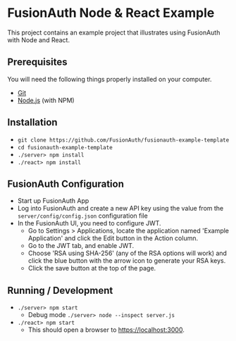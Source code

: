 # FusionAuth Node & React Example

This project contains an example project that illustrates using FusionAuth with Node and React.

## Prerequisites
You will need the following things properly installed on your computer.

* [Git](http://git-scm.com/)
* [Node.js](http://nodejs.org/) (with NPM)

## Installation
* `git clone https://github.com/FusionAuth/fusionauth-example-template`
* `cd fusionauth-example-template`
* `./server> npm install`
* `./react> npm install`

## FusionAuth Configuration
* Start up FusionAuth App
* Log into FusionAuth and create a new API key using the value from the `server/config/config.json` configuration file
* In the FusionAuth UI, you need to configure JWT.
    * Go to Settings > Applications, locate the application named 'Example Application' and click the Edit button in the Action column. 
    * Go to the JWT tab, and enable JWT. 
    * Choose 'RSA using SHA-256' (any of the RSA options will work) and click the blue button with the arrow icon to generate your RSA keys.
    * Click the save button at the top of the page.

## Running / Development
* `./server> npm start`
  * Debug mode `./server> node --inspect server.js`
* `./react> npm start`
  * This should open a browser to [https://localhost:3000](https://localhost:3000). 
